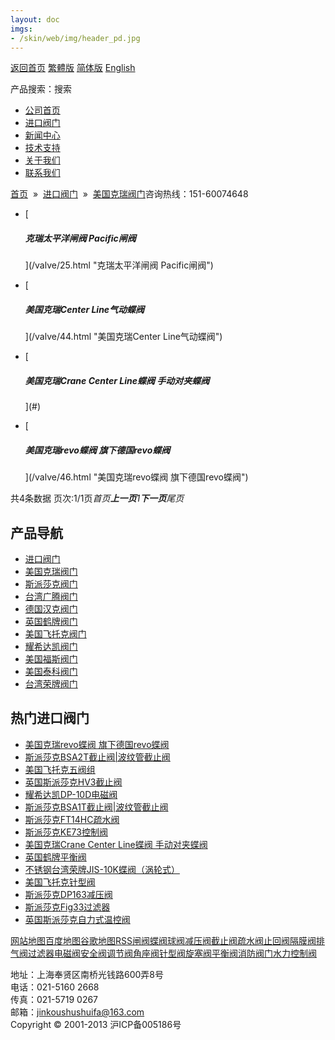 ```yaml
---
layout: doc
imgs:
- /skin/web/img/header_pd.jpg
---
```


[返回首页](/ 'home') [繁體版](#) [简体版](/ '切换到简体中文版') [English](#)

产品搜索：搜索

- [公司首页](/ '公司首页')
- [进口阀门](#)
- [新闻中心](#)
- [技术支持](#)
- [关于我们](#)
- [联系我们](#)

[首页](/)  »  [进口阀门](#)  »  [美国克瑞阀门](#)咨询热线：151-60074648

- [

  ##### 克瑞太平洋闸阀 Pacific闸阀

  ](/valve/25.html "克瑞太平洋闸阀 Pacific闸阀")

- [

  ##### 美国克瑞Center Line气动蝶阀

  ](/valve/44.html "美国克瑞Center Line气动蝶阀")

- [

  ##### 美国克瑞Crane Center Line蝶阀 手动对夹蝶阀

  ](#)

- [

  ##### 美国克瑞revo蝶阀 旗下德国revo蝶阀

  ](/valve/46.html "美国克瑞revo蝶阀 旗下德国revo蝶阀")

共4条数据 页次:1/1页*首页**上一页**1**下一页**尾页*

## 产品导航

- [进口阀门](#)
- [美国克瑞阀门](#)
- [斯派莎克阀门](#)
- [台湾广腾阀门](#)
- [德国汉克阀门](#)
- [英国鹤牌阀门](#)
- [美国飞托克阀门](#)
- [耀希达凯阀门](#)
- [美国福斯阀门](#)
- [美国泰科阀门](#)
- [台湾荣牌阀门](#)

## 热门进口阀门

- [美国克瑞revo蝶阀 旗下德国revo蝶阀](/valve/46.html '美国克瑞revo蝶阀 旗下德国revo蝶阀')
- [斯派莎克BSA2T截止阀|波纹管截止阀](#)
- [美国飞托克五阀组](/valve/51.html '美国飞托克五阀组')
- [英国斯派莎克HV3截止阀](#)
- [耀希达凯DP-10D电磁阀](/valve/71.html '耀希达凯DP-10D电磁阀')
- [斯派莎克BSA1T截止阀|波纹管截止阀](#)
- [斯派莎克FT14HC疏水阀](#)
- [斯派莎克KE73控制阀](#)
- [美国克瑞Crane Center Line蝶阀 手动对夹蝶阀](#)
- [英国鹤牌平衡阀](#)
- [不锈钢台湾荣牌JIS-10K蝶阀（涡轮式）](/valve/55.html '不锈钢台湾荣牌JIS-10K蝶阀（涡轮式）')
- [美国飞托克针型阀](/valve/70.html '美国飞托克针型阀')
- [斯派莎克DP163减压阀](#)
- [斯派莎克Fig33过滤器](#)
- [英国斯派莎克自力式温控阀](#)

[网站地图](#)[百度地图](/baidu.xml)[谷歌地图](/google.xml)[RSS](/rss.xml)[闸阀](#)[蝶阀](#)[球阀](#)[减压阀](#)[截止阀](#)[疏水阀](#)[止回阀](#)[隔膜阀](#)[排气阀](#)[过滤器](#)[电磁阀](#)[安全阀](#)[调节阀](#)[角座阀](#)[针型阀](#)[旋塞阀](#)[平衡阀](#)[消防阀门](#)[水力控制阀](#)

地址：上海奉贤区南桥光钱路600弄8号  
电话：021-5160 2668  
传真：021-5719 0267  
邮箱：jinkoushushuifa@163.com  
Copyright © 2001-2013 沪ICP备005186号
